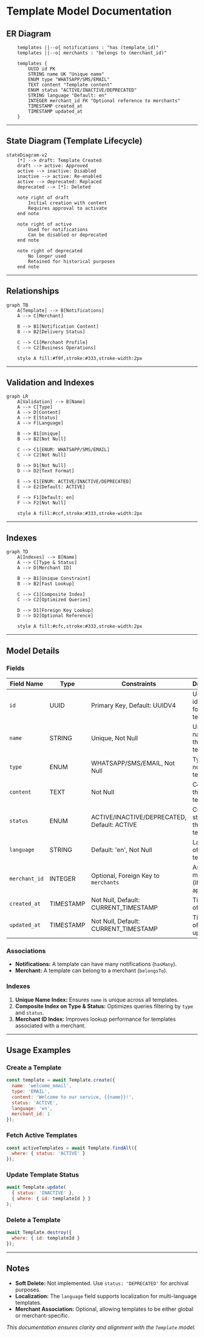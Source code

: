 # Template Model Documentation

## ER Diagram
```erDiagram
    templates ||--o{ notifications : "has (template_id)"
    templates ||--o| merchants : "belongs to (merchant_id)"

    templates {
        UUID id PK
        STRING name UK "Unique name"
        ENUM type "WHATSAPP/SMS/EMAIL"
        TEXT content "Template content"
        ENUM status "ACTIVE/INACTIVE/DEPRECATED"
        STRING language "Default: en"
        INTEGER merchant_id FK "Optional reference to merchants"
        TIMESTAMP created_at
        TIMESTAMP updated_at
    }
```

---

## State Diagram (Template Lifecycle)
```mermaid
stateDiagram-v2
    [*] --> draft: Template Created
    draft --> active: Approved
    active --> inactive: Disabled
    inactive --> active: Re-enabled
    active --> deprecated: Replaced
    deprecated --> [*]: Deleted

    note right of draft
        Initial creation with content
        Requires approval to activate
    end note

    note right of active
        Used for notifications
        Can be disabled or deprecated
    end note

    note right of deprecated
        No longer used
        Retained for historical purposes
    end note
```

---

## Relationships
```mermaid
graph TB
    A[Template] --> B[Notifications]
    A --> C[Merchant]

    B --> B1[Notification Content]
    B --> B2[Delivery Status]

    C --> C1[Merchant Profile]
    C --> C2[Business Operations]

    style A fill:#f9f,stroke:#333,stroke-width:2px
```

---

## Validation and Indexes
```mermaid
graph LR
    A[Validation] --> B[Name]
    A --> C[Type]
    A --> D[Content]
    A --> E[Status]
    A --> F[Language]

    B --> B1[Unique]
    B --> B2[Not Null]

    C --> C1[ENUM: WHATSAPP/SMS/EMAIL]
    C --> C2[Not Null]

    D --> D1[Not Null]
    D --> D2[Text Format]

    E --> E1[ENUM: ACTIVE/INACTIVE/DEPRECATED]
    E --> E2[Default: ACTIVE]

    F --> F1[Default: en]
    F --> F2[Not Null]

    style A fill:#ccf,stroke:#333,stroke-width:2px
```

---

## Indexes
```mermaid
graph TD
    A[Indexes] --> B[Name]
    A --> C[Type & Status]
    A --> D[Merchant ID]

    B --> B1[Unique Constraint]
    B --> B2[Fast Lookup]

    C --> C1[Composite Index]
    C --> C2[Optimized Queries]

    D --> D1[Foreign Key Lookup]
    D --> D2[Optional Reference]

    style A fill:#cfc,stroke:#333,stroke-width:2px
```

---

## Model Details

### Fields
| Field Name     | Type           | Constraints                          | Description                          |
|----------------|----------------|--------------------------------------|--------------------------------------|
| `id`           | UUID           | Primary Key, Default: UUIDV4        | Unique identifier for the template   |
| `name`         | STRING         | Unique, Not Null                    | Unique name for the template         |
| `type`         | ENUM           | WHATSAPP/SMS/EMAIL, Not Null        | Type of notification template        |
| `content`      | TEXT           | Not Null                            | Content of the template              |
| `status`       | ENUM           | ACTIVE/INACTIVE/DEPRECATED, Default: ACTIVE | Current status of the template       |
| `language`     | STRING         | Default: 'en', Not Null             | Language of the template             |
| `merchant_id`  | INTEGER        | Optional, Foreign Key to `merchants`| Associated merchant (if applicable)  |
| `created_at`   | TIMESTAMP      | Not Null, Default: CURRENT_TIMESTAMP| Timestamp of creation                |
| `updated_at`   | TIMESTAMP      | Not Null, Default: CURRENT_TIMESTAMP| Timestamp of last update             |

### Associations
- **Notifications:** A template can have many notifications (`hasMany`).  
- **Merchant:** A template can belong to a merchant (`belongsTo`).  

### Indexes
1. **Unique Name Index:** Ensures `name` is unique across all templates.  
2. **Composite Index on Type & Status:** Optimizes queries filtering by `type` and `status`.  
3. **Merchant ID Index:** Improves lookup performance for templates associated with a merchant.  

---

## Usage Examples

### Create a Template
```javascript
const template = await Template.create({
  name: 'welcome_email',
  type: 'EMAIL',
  content: 'Welcome to our service, {{name}}!',
  status: 'ACTIVE',
  language: 'en',
  merchant_id: 1
});
```

### Fetch Active Templates
```javascript
const activeTemplates = await Template.findAll({
  where: { status: 'ACTIVE' }
});
```

### Update Template Status
```javascript
await Template.update(
  { status: 'INACTIVE' },
  { where: { id: templateId } }
);
```

### Delete a Template
```javascript
await Template.destroy({
  where: { id: templateId }
});
```

---

## Notes
- **Soft Delete:** Not implemented. Use `status: 'DEPRECATED'` for archival purposes.  
- **Localization:** The `language` field supports localization for multi-language templates.  
- **Merchant Association:** Optional, allowing templates to be either global or merchant-specific.  

*This documentation ensures clarity and alignment with the `Template` model.*